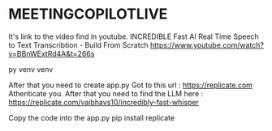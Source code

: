 # MEETINGCOPILOTLIVE

It's link to the video find in youtube.
INCREDIBLE Fast AI Real Time Speech to Text Transcribtion - Build From Scratch
https://www.youtube.com/watch?v=BBnWExtRd4A&t=266s

py venv venv

After that you need to create app.py
Got to this url :
https://replicate.com
Athenticate you.
After that you need to find the LLM 
here :
https://replicate.com/vaibhavs10/incredibly-fast-whisper

Copy the code into the app.py
pip install replicate

